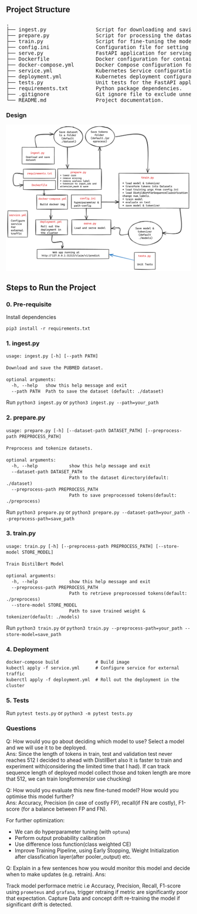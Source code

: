 ## Project Structure
<pre>
.  
├── ingest.py                Script for downloading and saving the dataset.           
├── prepare.py               Script for processing the dataset for training.              
├── train.py                 Script for fine-tuning the model.  
├── config.ini               Configuration file for setting model hyperparameters and paths                      
├── serve.py                 FastAPI application for serving the model.                    
├── Dockerfile               Docker configuration for containerizing the FastAPI application.   
├── docker-compose.yml       Docker Compose configuration for container application.  
├── service.yml              Kubernetes Service configuration.   
├── deployment.yml           Kubernetes deployment configuration.  
├── tests.py                 Unit tests for the FastAPI application.     
├── requirements.txt         Python package dependencies.  
├── .gitignore               Git ignore file to exclude unnecessary files from version control.  
└── README.md                Project documentation. 
</pre>
### Design
![Design](./assets/arch.png)
## Steps to Run the Project
### 0. Pre-requisite
Install dependencies
```
pip3 install -r requirements.txt
```
### 1. ingest.py

```
usage: ingest.py [-h] [--path PATH]

Download and save the PUBMED dataset.

optional arguments:
  -h, --help   show this help message and exit
  --path PATH  Path to save the dataset (default: ./dataset)
```

Run `python3 ingest.py` or `python3 ingest.py --path=your_path`

### 2. prepare.py

```
usage: prepare.py [-h] [--dataset-path DATASET_PATH] [--preprocess-path PREPROCESS_PATH]

Preprocess and tokenize datasets.

optional arguments:
  -h, --help            show this help message and exit
  --dataset-path DATASET_PATH
                        Path to the dataset directory(default: ./dataset)
  --preprocess-path PREPROCESS_PATH
                        Path to save preprocessed tokens(default: ./preprocess)
```

Run `python3 prepare.py` or `python3 prepare.py --dataset-path=your_path --preprocess-path=save_path`

### 3. train.py

```
usage: train.py [-h] [--preprocess-path PREPROCESS_PATH] [--store-model STORE_MODEL]

Train DistilBert Model

optional arguments:
  -h, --help            show this help message and exit
  --preprocess-path PREPROCESS_PATH
                        Path to retrieve preprocessed tokens(default: ./preprocess)
  --store-model STORE_MODEL
                        Path to save trained weight & tokenizer(default: ./models)
```
Run `python3 train.py` or `python3 train.py --preprocess-path=your_path --store-model=save_path`

### 4. Deployment
```
docker-compose build              # Build image 
kubectl apply -f service.yml      # Configure service for external traffic
kuberctl apply -f deployment.yml  # Roll out the deployment in the cluster
```

### 5. Tests
Run `pytest tests.py` or `python3 -m pytest tests.py`

### Questions
Q: How would you go about deciding which model to use? Select a model and we will use it to be deployed.  
Ans: Since the length of tokens in train, test and validation test never reaches 512 I decided to ahead with DistilBert also It is faster to train and experiment with(considering the limited time that I had). If can track sequence length of deployed model collect those and token length are more that 512, we can train longformers(or use chucking)

Q: How would you evaluate this new fine-tuned model? How would you optimise this model further?  
Ans: Accuracy, Precision (in case of costly FP), recall(if FN are costly), F1-score (for a balance between FP and FN).  

For further optimization: 
* We can do hyperparameter tuning (with `optuna`)
* Perform output probability calibration 
* Use difference loss function(class weighted CE)
* Improve Training Pipeline, using Early Stopping, Weight Initialization after classfication layer(after pooler_output) etc. 

Q: Explain in a few sentences how you would monitor this model and decide when to make updates (e.g. retrain).
Ans: 

Track model performace metric i.e Accuracy, Precision, Recall, F1-score using `prometeus` and `grafana`, trigger retraing if metric are significantly poor that expectation. Capture Data and concept drift re-training the model if significant drift is detected.